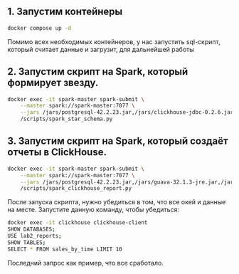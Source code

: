 ## 1. Запустим контейнеры
```bash
docker compose up -d
```
Помимо всех необходимых контейнеров, у нас запустить sql-скрипт, который считает данные и загрузит, для дальнейшей работы
## 2. Запустим скрипт на Spark, который формирует звезду.

```bash
docker exec -it spark-master spark-submit \
    --master spark://spark-master:7077 \
    --jars /jars/postgresql-42.2.23.jar,/jars/clickhouse-jdbc-0.2.6.jar \
    /scripts/spark_star_schema.py
```

## 3. Запустим скрипт на Spark, который создаёт отчеты в ClickHouse.

```bash
docker exec -it spark-master spark-submit \
    --master spark://spark-master:7077 \
    --jars /jars/postgresql-42.2.23.jar,/jars/guava-32.1.3-jre.jar,/jars/clickhouse-jdbc-0.2.6.jar \
    /scripts/spark_clickhouse_report.py
```

После запуска скрипта, нужно убедиться в том, что все окей и данные на месте. Запустите данную команду, чтобы убедиться:
```bash
docker exec -it clickhouse clickhouse-client
SHOW DATABASES;
USE lab2_reports;
SHOW TABLES;
SELECT * FROM sales_by_time LIMIT 10
```
Последний запрос как пример, что все сработало.

